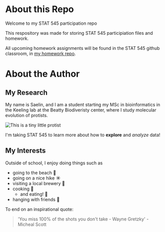 # About this Repo

Welcome to my STAT 545 participation repo

This respository was made for storing STAT 545 participiation files and homework. 


All upcoming homework assignments will be found in the STAT 545 github classroom, in [my homework repo](https://github.com/STAT545-UBC-hw-2019-20/stat545-hw-SaelinB).


# About the Author

## My Research

My name is Saelin, and I am a student starting my MSc in bioinformatics in the Keeling lab at the Beatty Biodiveristy center, where I study molecular evolution of protists.

![This is a tiny little protist](https://danocivan.files.wordpress.com/2015/03/paramecium.jpg?w=325&h=197)

I'm taking STAT 545 to learn more about how to **explore** and *analyze* data! 

## My Interests 

Outside of school, I enjoy doing things such as

* going to the beach :ocean:
* going on a nice hike :sunny:  
* visiting a local brewery :beer:
* cooking :stew:
  + and eating! :fork_and_knife:
* hanging with friends :two_women_holding_hands:


To end on an inspirational quote: 
>'You miss 100% of the shots you don't take - Wayne Gretzky' - Micheal Scott



